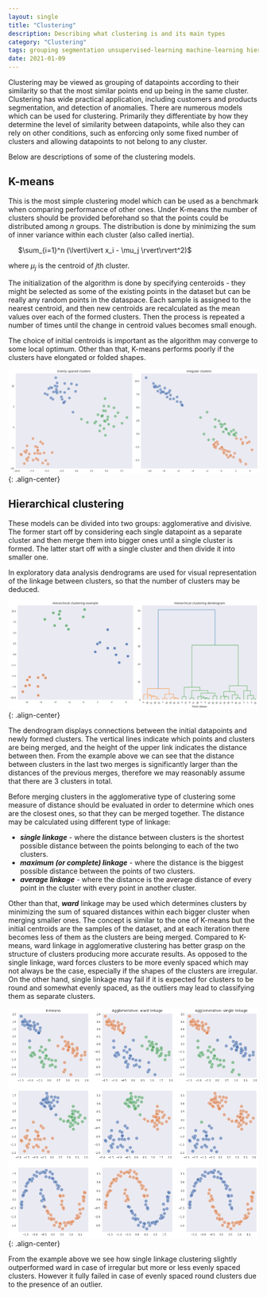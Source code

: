 ```yaml
---
layout: single
title: "Clustering"
description: Describing what clustering is and its main types
category: "Clustering"
tags: grouping segmentation unsupervised-learning machine-learning hierarchical-clustering agglomerative-clustering dendrogram k-means linkage ward
date: 2021-01-09
---
```


Clustering may be viewed as grouping of datapoints according to their similarity so that the most similar points end up being in the same cluster. Clustering has wide practical application, including customers and products segmentation, and detection of anomalies. There are numerous models which can be used for clustering. Primarily they differentiate by how they determine the level of similarity between datapoints, while also they can rely on other conditions, such as enforcing only some fixed number of clusters and allowing datapoints to not belong to any cluster.

Below are descriptions of some of the clustering models.

## K-means

This is the most simple clustering model which can be used as a benchmark when comparing performance of other ones. Under K-means the number of clusters should be provided beforehand so that the points could be distributed among $n$ groups. The distribution is done by minimizing the sum of inner variance within each cluster (also called inertia).

&nbsp;&nbsp;&nbsp;&nbsp;
$\sum_{i=1}^n (\lvert\lvert x_i - \mu_j \rvert\rvert^2)$

where $\mu_j$ is the centroid of $j$th cluster.

The initialization of the algorithm is done by specifying centeroids - they might be selected as some of the existing points in the dataset but can be really any random points in the dataspace. Each sample is assigned to the nearest centroid, and then new centroids are recalculated as the mean values over each of the formed clusters. Then the process is repeated a number of times until the change in centroid values becomes small enough.

The choice of initial centroids is important as the algorithm may converge to some local optimum. Other than that, K-means performs poorly if the clusters have elongated or folded shapes.

![](/assets/images/clustering/K_means_clustering.png){: .align-center}

## Hierarchical clustering
 
These models can be divided into two groups: agglomerative and divisive. The former start off by considering each single datapoint as a separate cluster and then merge them into bigger ones until a single cluster is formed. The latter start off with a single cluster and then divide it into smaller one.

In exploratory data analysis dendrograms are used for visual representation of the linkage between clusters, so that the number of clusters may be deduced.

![](/assets/images/clustering/agglomerative_clustering.png){: .align-center}

The dendrogram displays connections between the initial datapoints and newly formed clusters. The vertical lines indicate which points and clusters are being merged, and the height of the upper link indicates the distance between then. From the example above we can see that the distance between clusters in the last two merges is significantly larger than the distances of the previous merges, therefore we may reasonably assume that there are 3 clusters in total.

Before merging clusters in the agglomerative type of clustering some measure of distance should be evaluated in order to determine which ones are the closest ones, so that they can be merged together. The distance may be calculated using different type of linkage:

 * _**single linkage**_ - where the distance between clusters is the shortest possible distance between the points belonging to each of the two clusters.
 * _**maximum (or complete) linkage**_ - where the distance is the biggest possible distance between the points of two clusters.
 * _**average linkage**_ - where the distance is the average distance of every point in the cluster with every point in another cluster.

Other than that, _**ward**_ linkage may be used which determines clusters by minimizing the sum of squared distances within each bigger cluster when merging smaller ones. The concept is similar to the one of K-means but the initial centroids are the samples of the dataset, and at each iteration there becomes less of them as the clusters are being merged. Compared to K-means, ward linkage in agglomerative clustering has better grasp on the structure of clusters producing more accurate results. As opposed to the single linkage, ward forces clusters to be more evenly spaced which may not always be the case, especially if the shapes of the clusters are irregular. On the other hand, single linkage may fail if it is expected for clusters to be round and somewhat evenly spaced, as the outliers may lead to classifying them as separate clusters.

![](/assets/images/clustering/agglomerative_linkage_comparison.png){: .align-center}

From the example above we see how single linkage clustering slightly outperformed ward in case of irregular but more or less evenly spaced clusters. However it fully failed in case of evenly spaced round clusters due to the presence of an outlier.

